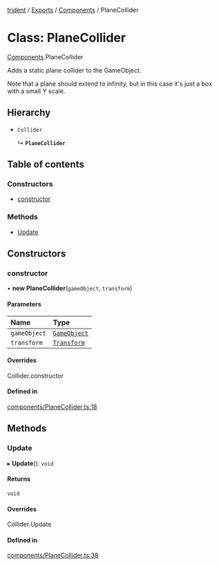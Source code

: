 [trident](../README.md) / [Exports](../modules.md) / [Components](../modules/Components.md) / PlaneCollider

# Class: PlaneCollider

[Components](../modules/Components.md).PlaneCollider

Adds a static plane collider to the GameObject.

Note that a plane should extend to infinity, but in this case it's just a box with a small Y scale.

## Hierarchy

- `Collider`

  ↳ **`PlaneCollider`**

## Table of contents

### Constructors

- [constructor](Components.PlaneCollider.md#constructor)

### Methods

- [Update](Components.PlaneCollider.md#update)

## Constructors

### constructor

• **new PlaneCollider**(`gameObject`, `transform`)

#### Parameters

| Name | Type |
| :------ | :------ |
| `gameObject` | [`GameObject`](GameObject.md) |
| `transform` | [`Transform`](Components.Transform.md) |

#### Overrides

Collider.constructor

#### Defined in

[components/PlaneCollider.ts:18](https://github.com/AIFanatic/Trident/blob/a1de164/src/components/PlaneCollider.ts#L18)

## Methods

### Update

▸ **Update**(): `void`

#### Returns

`void`

#### Overrides

Collider.Update

#### Defined in

[components/PlaneCollider.ts:38](https://github.com/AIFanatic/Trident/blob/a1de164/src/components/PlaneCollider.ts#L38)
